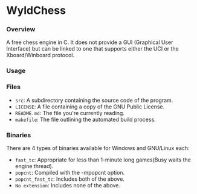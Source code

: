 # WyldChess
### Overview
A free chess engine in C. It does not provide a GUI (Graphical User Interface)
but can be linked to one that supports either the UCI or the Xboard/Winboard protocol.
### Usage
### Files
* `src`: A subdirectory containing the source code of the program.
* `LICENSE`: A file containing a copy of the GNU Public License.
* `README.md`: The file you're currently reading.
* `makefile`: The file outlining the automated build process.

### Binaries
There are 4 types of binaries available for Windows and GNU/Linux each:
* `fast_tc`: Appropriate for less than 1-minute long games(Busy waits the engine thread).
* `popcnt`: Compiled with the -mpopcnt option.
* `popcnt_fast_tc`: Includes both of the above.
* `No extension`: Includes none of the above.
